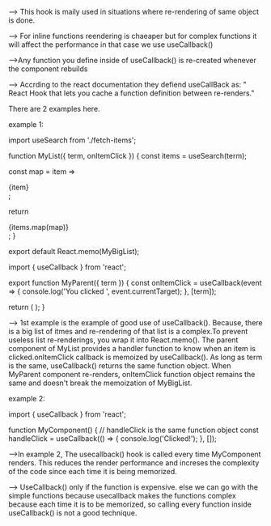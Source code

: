 --> This hook is maily used in situations where re-rendering of same object is done.

--> For inline functions reendering is chaeaper but for complex functions it will affect the performance in that case we use useCallback()

-->Any function you define inside of useCallback() is re-created whenever the component rebuilds

--> Accrding to the react documentation they defiend useCallBack as: " React Hook that lets you cache a function definition between re-renders."

There are 2 examples here. 

example 1:

import useSearch from './fetch-items';

function MyList({ term, onItemClick }) {
  const items = useSearch(term);

  const map = item => <div onClick={onItemClick}>{item}</div>;

  return <div>{items.map(map)}</div>;
}

export default React.memo(MyBigList);


import { useCallback } from 'react';

export function MyParent({ term }) {
  const onItemClick = useCallback(event => {
    console.log('You clicked ', event.currentTarget);
  }, [term]);

  return (
    <MyList
      term={term}
      onItemClick={onItemClick}
    />
  );
}

--> 1st example is the example of good use of useCallback(). Because, there is a big list of itmes and re-rendering of that list is a complex.To prevent useless list re-renderings, you wrap it into React.memo(). The parent component of MyList provides a handler function to know when an item is clicked.onItemClick callback is memoized by useCallback(). As long as term is the same, useCallback() returns the same function object.
When MyParent component re-renders, onItemClick function object remains the same and doesn't break the memoization of MyBigList.

example 2:

 import { useCallback } from 'react';

function MyComponent() {
  // handleClick is the same function object
  const handleClick = useCallback(() => {
    console.log('Clicked!');
  }, []);


-->In example 2, The usecallback() hook is called every time MyComponent renders. This reduces the render performance and increses the complexity of the code since each time it is being memorized.

--> UseCallback() only if the function is expensive. else we can go with the simple functions because usecallback makes the functions complex because each time it is to be memorized, so calling every function inside useCallback() is not a good technique.
